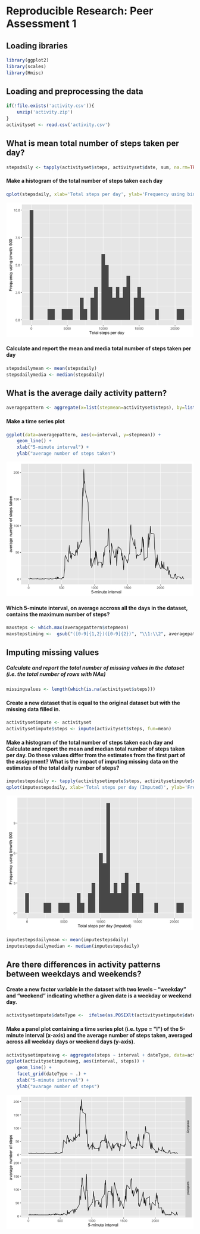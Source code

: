 # Reproducible Research: Peer Assessment 1

## Loading ibraries


```r
library(ggplot2)
library(scales)
library(Hmisc)
```

## Loading and preprocessing the data


```r
if(!file.exists('activity.csv')){
    unzip('activity.zip')
}
activityset <- read.csv('activity.csv')
```

## What is mean total number of steps taken per day?


```r
stepsdaily <- tapply(activityset$steps, activityset$date, sum, na.rm=TRUE)
```

#### Make a histogram of the total number of steps taken each day


```r
qplot(stepsdaily, xlab='Total steps per day', ylab='Frequency using binwith 500', binwidth=500)
```

![](PA1_template_files/figure-html/unnamed-chunk-4-1.png)<!-- -->

#### Calculate and report the mean and media total number of steps taken per day


```r
stepsdailymean <- mean(stepsdaily)
stepsdailymedia <- median(stepsdaily)
```

## What is the average daily activity pattern?


```r
averagepattern <- aggregate(x=list(stepmean=activityset$steps), by=list(interval=activityset$interval), FUN=mean, na.rm=TRUE)
```

#### Make a time series plot


```r
ggplot(data=averagepattern, aes(x=interval, y=stepmean)) +
    geom_line() +
    xlab("5-minute interval") +
    ylab("average number of steps taken") 
```

![](PA1_template_files/figure-html/unnamed-chunk-7-1.png)<!-- -->

#### Which 5-minute interval, on average accross all the days in the dataset, contains the maximum number of steps?


```r
maxsteps <- which.max(averagepattern$stepmean)
maxstepstiming <-  gsub("([0-9]{1,2})([0-9]{2})", "\\1:\\2", averagepattern[maxsteps,'interval'])
```

## Imputing missing values

##### Calculate and report the total number of missing values in the dataset (i.e. the total number of rows with NAs)


```r
missingvalues <- length(which(is.na(activityset$steps)))
```

#### Create a new dataset that is equal to the original dataset but with the missing data filled in.


```r
activitysetimpute <- activityset
activitysetimpute$steps <- impute(activityset$steps, fun=mean)
```

#### Make a histogram of the total number of steps taken each day and Calculate and report the mean and median total number of steps taken per day. Do these values differ from the estimates from the first part of the assignment? What is the impact of imputing missing data on the estimates of the total daily number of steps?


```r
imputestepsdaily <- tapply(activitysetimpute$steps, activitysetimpute$date, sum)
qplot(imputestepsdaily, xlab='Total steps per day (Imputed)', ylab='Frequency using binwith 500', binwidth=500)
```

![](PA1_template_files/figure-html/unnamed-chunk-11-1.png)<!-- -->

```r
imputestepsdailymean <- mean(imputestepsdaily)
imputestepsdailymedian <- median(imputestepsdaily)
```

## Are there differences in activity patterns between weekdays and weekends?

#### Create a new factor variable in the dataset with two levels – “weekday” and “weekend” indicating whether a given date is a weekday or weekend day.


```r
activitysetimpute$dateType <-  ifelse(as.POSIXlt(activitysetimpute$date)$wday %in% c(0,6), 'weekend', 'weekday')
```

#### Make a panel plot containing a time series plot (i.e. type = "l") of the 5-minute interval (x-axis) and the average number of steps taken, averaged across all weekday days or weekend days (y-axis).


```r
activitysetimputeavg <- aggregate(steps ~ interval + dateType, data=activitysetimpute, mean)
ggplot(activitysetimputeavg, aes(interval, steps)) + 
    geom_line() + 
    facet_grid(dateType ~ .) +
    xlab("5-minute interval") + 
    ylab("avarage number of steps")
```

![](PA1_template_files/figure-html/unnamed-chunk-13-1.png)<!-- -->
